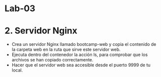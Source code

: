 # Lab-03
# 2. Servidor Nginx

- Crea un servidor Nginx llamado bootcamp-web y copia el contenido de la carpeta web en la ruta que sirve este servidor web. 
- Ejecuta dentro del contenedor la acción ls, para comprobar que los archivos se han copiado correctamente.
- Hacer que el servidor web sea accesible desde el puerto 9999 de tu local.